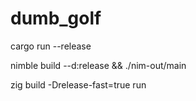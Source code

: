 # dumb_golf

cargo run --release

nimble build --d:release && ./nim-out/main

zig build -Drelease-fast=true run
